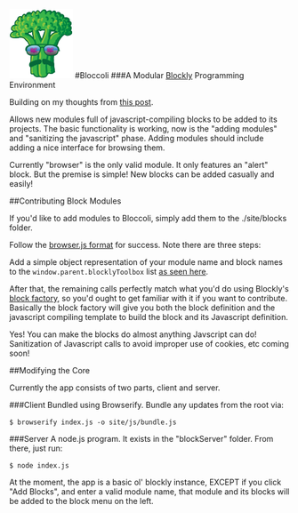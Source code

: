 ![logo](site/img/logo-small.png)
#Bloccoli
###A Modular [Blockly](http://code.google.com/p/blockly/) Programming Environment

Building on my thoughts from [this post](https://github.com/flyswatter/Blockly-Brainstorming).

Allows new modules full of javascript-compiling blocks to be added to its projects.  The basic functionality is working, now is the "adding modules" and "sanitizing the javascript" phase.  Adding modules should include adding a nice interface for browsing them.

Currently "browser" is the only valid module.  It only features an "alert" block.  But the premise is simple!  New blocks can be added casually and easily!

##Contributing Block Modules

If you'd like to add modules to Bloccoli, simply add them to the ./site/blocks folder.

Follow the [browser.js format](https://github.com/flyswatter/Bloccoli/blob/master/site/blocks/browser.js) for success.  Note there are three steps:

Add a simple object representation of your module name and block names to the `window.parent.blocklyToolbox` list [as seen here](https://github.com/flyswatter/Bloccoli/blob/master/site/blocks/browser.js#L1).

After that, the remaining calls perfectly match what you'd do using Blockly's [block factory](http://blockly-demo.appspot.com/static/apps/blockfactory/index.html), so you'd ought to get familiar with it if you want to contribute.  Basically the block factory will give you both the block definition and the javascript compiling template to build the block and its Javascript definition.

Yes!  You can make the blocks do almost anything Javscript can do!  Sanitization of Javascript calls to avoid improper use of cookies, etc coming soon!

##Modifying the Core

Currently the app consists of two parts, client and server.

###Client
Bundled using Browserify.  Bundle any updates from the root via:

    $ browserify index.js -o site/js/bundle.js

###Server
A node.js program.  It exists in the "blockServer" folder.  From there, just run:

    $ node index.js

At the moment, the app is a basic ol' blockly instance, EXCEPT if you click "Add Blocks", and enter a valid module name, that module and its blocks will be added to the block menu on the left.